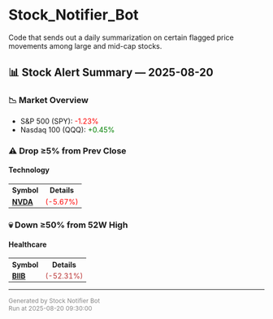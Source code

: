 # Stock_Notifier_Bot
Code that sends out a daily summarization on certain flagged price movements among large and mid-cap stocks.



<h2>📊 Stock Alert Summary — 2025-08-20</h2>

<h3>📉 Market Overview</h3>
<ul>
  <li>S&P 500 (SPY): <span style="color:red">-1.23%</span></li>
  <li>Nasdaq 100 (QQQ): <span style="color:green">+0.45%</span></li>
</ul>

<h3>⚠️ Drop ≥5% from Prev Close</h3>
<h4>Technology</h4>
<table style="width:100%; font-size:14px;">
<tr><th>Symbol</th><th>Details</th></tr>
<tr><td><a href="https://finance.yahoo.com/quote/NVDA"><b>NVDA</b></a></td>
    <td><span style="color:red">(-5.67%)</span></td></tr>
</table>

<h3>💀 Down ≥50% from 52W High</h3>
<h4>Healthcare</h4>
<table style="width:100%; font-size:14px;">
<tr><th>Symbol</th><th>Details</th></tr>
<tr><td><a href="https://finance.yahoo.com/quote/BIIB"><b>BIIB</b></a></td>
    <td><span style="color:#b33">(-52.31%)</span></td></tr>
</table>

<hr>
<p style="font-size:12px;color:#888;">
Generated by Stock Notifier Bot<br>
Run at 2025-08-20 09:30:00
</p>
